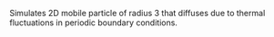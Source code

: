 Simulates 2D mobile particle of radius 3 that diffuses due to thermal fluctuations in periodic boundary conditions.